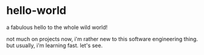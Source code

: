# hello-world
a fabulous hello to the whole wild world!

not much on projects now, i'm rather new to this software engineering thing. but usually, i'm learning fast. let's see.
